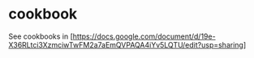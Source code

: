 # cookbook

See cookbooks in [https://docs.google.com/document/d/19e-X36RLtci3XzmciwTwFM2a7aEmQVPAQA4iYv5LQTU/edit?usp=sharing]
